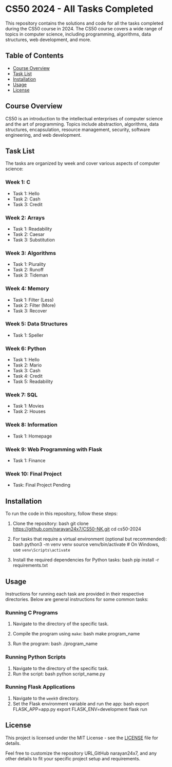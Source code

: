 # CS50 2024 - All Tasks Completed

This repository contains the solutions and code for all the tasks completed during the CS50 course in 2024. The CS50 course covers a wide range of topics in computer science, including programming, algorithms, data structures, web development, and more.

## Table of Contents
- [Course Overview](#course-overview)
- [Task List](#task-list)
- [Installation](#installation)
- [Usage](#usage)
- [License](#license)

## Course Overview
CS50 is an introduction to the intellectual enterprises of computer science and the art of programming. Topics include abstraction, algorithms, data structures, encapsulation, resource management, security, software engineering, and web development.

## Task List
The tasks are organized by week and cover various aspects of computer science:

### Week 1: C
- Task 1: Hello
- Task 2: Cash
- Task 3: Credit

### Week 2: Arrays
- Task 1: Readability
- Task 2: Caesar
- Task 3: Substitution

### Week 3: Algorithms
- Task 1: Plurality
- Task 2: Runoff
- Task 3: Tideman

### Week 4: Memory
- Task 1: Filter (Less)
- Task 2: Filter (More)
- Task 3: Recover

### Week 5: Data Structures
- Task 1: Speller

### Week 6: Python
- Task 1: Hello
- Task 2: Mario
- Task 3: Cash
- Task 4: Credit
- Task 5: Readability

### Week 7: SQL
- Task 1: Movies
- Task 2: Houses

### Week 8: Information
- Task 1: Homepage

### Week 9: Web Programming with Flask
- Task 1: Finance

### Week 10: Final Project
- Task: Final Project Pending 

## Installation
To run the code in this repository, follow these steps:

1. Clone the repository:
   bash
   git clone https://github.com/narayan24x7/CS50-NK.git
   cd cs50-2024
   

2. For tasks that require a virtual environment (optional but recommended):
   bash
   python3 -m venv venv
   source venv/bin/activate  # On Windows, use `venv\Scripts\activate`
   

3. Install the required dependencies for Python tasks:
   bash
   pip install -r requirements.txt
   

## Usage
Instructions for running each task are provided in their respective directories. Below are general instructions for some common tasks:

### Running C Programs
1. Navigate to the directory of the specific task.
2. Compile the program using `make`:
   bash
   make program_name
   
3. Run the program:
   bash
   ./program_name
   

### Running Python Scripts
1. Navigate to the directory of the specific task.
2. Run the script:
   bash
   python script_name.py
   

### Running Flask Applications
1. Navigate to the `week9` directory.
2. Set the Flask environment variable and run the app:
   bash
   export FLASK_APP=app.py
   export FLASK_ENV=development
   flask run
   

## License
This project is licensed under the MIT License - see the [LICENSE](LICENSE) file for details.


Feel free to customize the repository URL,GitHub narayan24x7, and any other details to fit your specific project setup and requirements.
